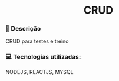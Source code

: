 <h1 align="center"> CRUD </h1>

<h3>🧾 Descrição</h3>
CRUD para testes e treino

<h3>💻 Tecnologias utilizadas:</h3>
NODEJS, REACTJS, MYSQL
